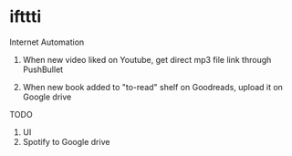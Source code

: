 # ifttti
Internet Automation

1. When new video liked on Youtube, get direct mp3 file link through PushBullet

2. When new book added to "to-read" shelf on Goodreads, upload it on Google drive

TODO
1. UI
2. Spotify to Google drive